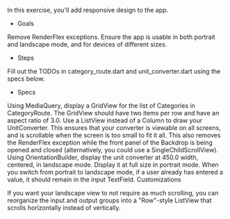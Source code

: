 In this exercise, you'll add responsive design to the app.

- Goals

Remove RenderFlex exceptions.
Ensure the app is usable in both portrait and landscape mode, and for devices of different sizes.

- Steps

Fill out the TODOs in category_route.dart and unit_converter.dart using the specs below.

- Specs

Using MediaQuery, display a GridView for the list of Categories in CategoryRoute. The GridView should have two items per row and have an aspect ratio of 3.0.
Use a ListView instead of a Column to draw your UnitConverter. This ensures that your converter is viewable on all screens, and is scrollable when the screen is too small to fit it all. This also removes the RenderFlex exception while the front panel of the Backdrop is being opened and closed (alternatively, you could use a SingleChildScrollView).
Using OrientationBuilder, display the unit converter at 450.0 width, centered, in landscape mode. Display it at full size in portrait mode.
When you switch from portrait to landscape mode, if a user already has entered a value, it should remain in the input TextField.
Customizations

If you want your landscape view to not require as much scrolling, you can reorganize the input and output groups into a "Row"-style ListView that scrolls horizontally instead of vertically.
